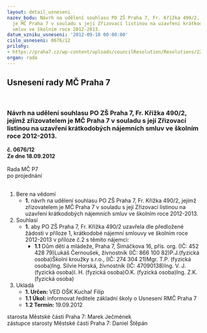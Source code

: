 ```yaml
---
layout: detail_usneseni
nazev_bodu: Návrh na udělení souhlasu PO ZŠ Praha 7, Fr. Křížka 490/2, jejímž zřizovatelem
  je MČ Praha 7 v souladu s její Zřizovací listinou na uzavření krátkodobých nájemních
  smluv ve školním roce 2012-2013.
datum_vzniku_usneseni: '2012-09-18 00:00:00'
cislo_usneseni: 0676/12
prilohy:
- https://praha7.cz/wp-content/uploads/councilResolution/Resolutions/22514/49-12-%c5%be%c3%a1dost_o_souhlas_s_uzav%c5%99en%c3%ad_kr%c3%a1tkodob%c3%bdch_smlu_v_1_pol_1213.doc
organ: rada
---
```

<div id="ucUsn_pList" class="usn">
	<span><h2>Usnesení rady MČ Praha 7 </h2>
<br></span><div class="standBody">
<span><h3>Návrh na udělení souhlasu PO ZŠ Praha 7, Fr. Křížka 490/2, jejímž zřizovatelem je MČ Praha 7 v souladu s její Zřizovací listinou na uzavření krátkodobých nájemních smluv ve školním roce 2012-2013.</h3></span><div class="center">
		<strong>č. 0676/12</strong><br>
	</div>
<div class="center">
		<strong>Ze dne 18.09.2012</strong><br><br>
	</div>Rada MČ P7<br> po projednání<br><br><ol>
<li>Bere na vědomí<ul><li>
<strong>1.</strong> návrh na udělení souhlasu PO ZŠ Praha 7, Fr. Křížka 490/2, jejímž zřizovatelem je MČ Praha 7 v souladu s její Zřizovací listinou na uzavření krátkodobých nájemních smluv ve školním roce 2012-2013.</li></ul>
</li>
<li>Souhlasí<ul><li>
<strong>1.</strong> aby PO ZŠ Praha 7, Fr. Křížka 490/2 uzavřela dle předložené žádosti v příloze 1, krátkodobé nájemní smlouvy ve školním roce 2012-2013 v příloze č.2 s těmito nájemci: <ul><li>
<strong>1.1</strong> Dům dětí a mládeže, Praha 7, Šimáčkova 16, přís. org. (IČ: 452 428 79)Lukáš Černoušek, živnostník (IČ: 866 100 82)P.J.(fyzická osoba)Školní kroužky s.r.o., (IČ: 274 304 21)Mgr. T.P. (fyzická osoba)Ing. Silvie Horská, živnostník (IČ: 47090138)Ing. V. J. (fyzická osoba)I. H. (fyzická osoba)O.K. (fyzická osoba)Ing. Z.K. (fyzická osoba)  </li></ul>
</li></ul>
</li>
<li>Ukládá<ul>
<li>
<strong>1. Určen: </strong>VED OŠK Kuchař Filip</li>
<li>
<strong>1.1 Úkol: </strong>informovat ředitele základní školy o Usnesení RMČ Praha 7</li>
<li>
<strong>1.2 Termín: </strong>19.09.2012</li>
</ul>
</li>
</ol>starosta Městské části Praha 7: Marek Ječmének<br>zástupce starosty Městské části Praha 7: Daniel Štěpán 
</div>
</div>